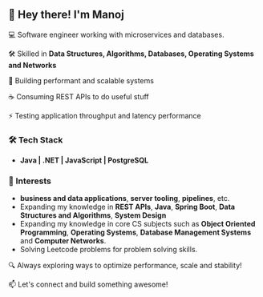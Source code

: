 ## 👋 Hey there! I'm Manoj

💻 Software engineer working with microservices and databases.  

🛠️ Skilled in **Data Structures, Algorithms, Databases, Operating Systems and Networks**

🔗 Building performant and scalable systems

☕️ Consuming REST APIs to do useful stuff

⚡ Testing application throughput and latency performance  

### 🛠 Tech Stack
- **Java | .NET | JavaScript | PostgreSQL**  

### 🚀 Interests  
- **business and data applications**, **server tooling**, **pipelines**, etc.
- Expanding my knowledge in **REST APIs**, **Java**, **Spring Boot**, **Data Structures and Algorithms**, **System Design**
- Expanding my knowledge in core CS subjects such as **Object Oriented Programming**, **Operating Systems**, **Database Management Systems** and **Computer Networks**.
- Solving Leetcode problems for problem solving skills.

🔍 Always exploring ways to optimize performance, scale and stability!

📫 Let's connect and build something awesome!
